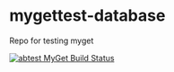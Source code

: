 # mygettest-database
Repo for testing myget

[![abtest MyGet Build Status](https://www.myget.org/BuildSource/Badge/abtest?identifier=78a364ef-61fc-447a-b87e-f556e5e2a365)](https://www.myget.org/)
